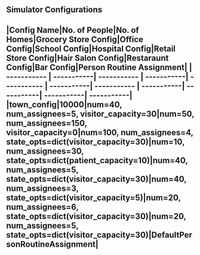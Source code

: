 Simulator Configurations
---
|Config Name|No. of People|No. of Homes|Grocery Store Config|Office Config|School Config|Hospital Config|Retail Store Config|Hair Salon Config|Restaraunt Config|Bar Config|Person Routine Assignment|
| ----------- | -----------| ----------- | -----------| ----------- | -----------| ----------- | -----------| -----------| -----------| -----------|
|town_config|10000|num=40, num_assignees=5, visitor_capacity=30|num=50, num_assignees=150, visitor_capacity=0|num=100, num_assignees=4, state_opts=dict(visitor_capacity=30)|num=10, num_assignees=30, state_opts=dict(patient_capacity=10)|num=40, num_assignees=5, state_opts=dict(visitor_capacity=30)|num=40, num_assignees=3, state_opts=dict(visitor_capacity=5)|num=20, num_assignees=6, state_opts=dict(visitor_capacity=30)|num=20, num_assignees=5, state_opts=dict(visitor_capacity=30)|DefaultPersonRoutineAssignment|
---